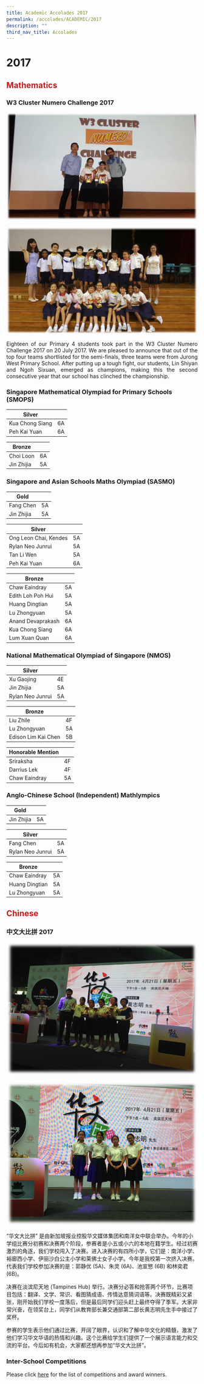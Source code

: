 ```yaml
---
title: Academic Accolades 2017
permalink: /accolades/ACADEMIC/2017
description: ""
third_nav_title: Accolades
---
```



# 2017

## <span style = "color: #c81b1b"> <b>Mathematics</b> </span>

### W3 Cluster Numero Challenge 2017

![](/images/ACCOLADES/Academic/2017/Numero%20(Champions).png)

![](/images/ACCOLADES/Academic/2017/Numero%20(Group%20-%20Informal).png)

<p style="text-align: justify;">Eighteen of our Primary 4 students took part in the W3 Cluster Numero Challenge 2017 on 20 July 2017. We are pleased to announce that out of the top four teams shortlisted for the semi-finals, three teams were from Jurong West Primary School. After putting up a tough fight, our students, Lin Shiyan and Ngoh Sixuan, emerged as champions, making this the second consecutive year that our school has clinched the championship. </p>

### Singapore Mathematical Olympiad for Primary Schools (SMOPS)

| Silver          |     |
|------------|-----|
| Kua Chong Siang | 6A  |
| Peh Kai Yuan    | 6A  |

 
| Bronze     |     |
|------------|-----|
| Choi Loon  | 6A  |
| Jin Zhijia | 5A  |

### Singapore and Asian Schools Maths Olympiad (SASMO)

| Gold       |     |
|------------|-----|
| Fang Chen  | 5A  |
| Jin Zhijia | 5A  |

| Silver                |     |
|-----------------------|-----|
| Ong Leon Chai, Kendes | 5A  |
| Rylan Neo Junrui      | 5A  |
| Tan Li Wen            | 5A  |
| Peh Kai Yuan          | 6A  |

| Bronze            |     |
|-------------------|-----|
| Chaw Eaindray     | 5A  |
| Edith Loh Poh Hui | 5A  |
| Huang Dingtian    | 5A  |
| Lu Zhongyuan      | 5A  |
| Anand Devaprakash | 6A  |
| Kua Chong Siang   | 6A  |
| Lum Xuan Quan     | 6A  |

### **National Mathematical Olympiad of Singapore (NMOS)**

| Silver           |     |
|------------------|-----|
| Xu Gaojing       | 4E  |
| Jin Zhijia       | 5A  |
| Rylan Neo Junrui | 5A  |

| Bronze              |     |
|---------------------|-----|
| Liu Zhile           | 4F  |
| Lu Zhongyuan        | 5A  |
| Edison Lim Kai Chen | 5B  |

| Honorable Mention |    |
|-------------------|----|
| Sriraksha         | 4F |
| Darrius Lek       | 4F |
| Chaw Eaindray     | 5A |

### **Anglo-Chinese School (Independent) Mathlympics**

| Gold       |     |
|------------|-----|
| Jin Zhijia | 5A  |

| Silver           |     |
|------------------|-----|
| Fang Chen        | 5A  |
| Rylan Neo Junrui | 5A  |

| Bronze         |     |
|----------------|-----|
| Chaw Eaindray  | 5A  |
| Huang Dingtian | 5A  |
| Lu Zhongyuan   | 5A  |

## <span style = "color: #c81b1b"> <b>Chinese</b> </span>

### 中文大比拼 2017

![](/images/ACCOLADES/Academic/2017/Chinese%20DBP%20(Teachers).png)

![](/images/ACCOLADES/Academic/2017/Chinese%20DBP%20(Pupils).png)

“华文大比拼” 是由新加坡报业控股华文媒体集团和南洋女中联合举办。今年的小学组比赛分初赛和决赛两个阶段，参赛者是小五或小六的本地在籍学生。经过初赛激烈的角逐，我们学校闯入了决赛。进入决赛的有四所小学，它们是：南洋小学、裕廊西小学、伊丽沙白公主小学和莱佛士女子小学。今年是我校第一次挤入决赛。代表我们学校参加决赛的是：郭静优 (5A)、朱灵 (6A)、池宣慜 (6B) 和林奕君 (6B)。

决赛在淡滨尼天地 (Tampines Hub) 举行。决赛分必答和抢答两个环节，比赛项目包括：翻译、文学、常识、看图猜成语、传情达意猜词语等。决赛既精彩又紧张，刚开始我们学校一度落后，但是最后同学们迎头赶上最终夺得了季军。大家非常兴奋，在领奖台上，同学们从教育部长兼交通部第二部长黄志明先生手中接过了奖杯。 　

参赛的学生表示他们通过比赛，开阔了眼界，认识和了解中华文化的精髓，激发了他们学习华文华语的热情和兴趣。这个比赛给学生们提供了一个展示语言能力和交流的平台。今后如有机会，大家都还想再参加“华文大比拼”。

### Inter-School Competitions

Please click [here](/chinese-language/INTER-SCHOOL-COMPETITION/2017) for the list of competitions and award winners.